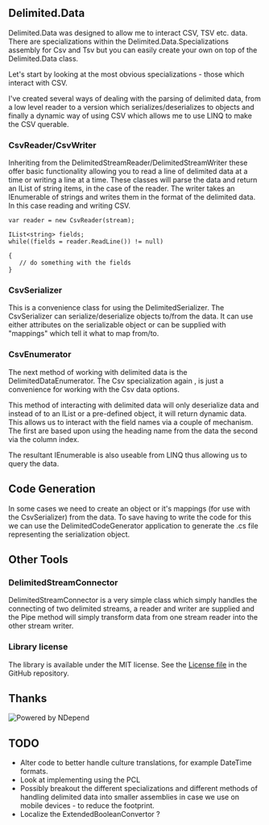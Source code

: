 ## Delimited.Data

Delimited.Data was designed to allow me to interact CSV, TSV etc. data. There are specializations within the Delimited.Data.Specializations assembly for Csv and Tsv but you can easily create your own on top of the Delimited.Data class.

Let's start by looking at the most obvious specializations - those which interact with CSV.

I've created several ways of dealing with the parsing of delimited data, from a low level reader to a version which serializes/deserializes to objects and finally a dynamic way of using CSV which allows me to use LINQ to make the CSV querable.

### CsvReader/CsvWriter

Inheriting from the DelimitedStreamReader/DelimitedStreamWriter these offer basic functionality allowing you to read a line of delimited data at a time or writing a line at a time. These classes will parse the data and return an IList of string items, in the case of the reader. The writer takes an IEnumerable of strings and writes them in the format of the delimited data. In this case reading and writing CSV.

```
var reader = new CsvReader(stream);

IList<string> fields;
while((fields = reader.ReadLine()) != null)

{ 
   // do something with the fields
}
```
### CsvSerializer

This is a convenience class for using the DelimitedSerializer. The CsvSerializer can serialize/deserialize objects to/from the data. It can use either attributes on the serializable object or can be supplied with "mappings" which tell it what to map from/to.

### CsvEnumerator

The next method of working with delimited data is the DelimitedDataEnumerator. The Csv specialization again , is just a convenience for working with the Csv data options.

This method of interacting with delimited data will only deserialize data and instead of to an IList or a pre-defined object, it will return dynamic data. This allows us to interact with the field names via a couple of mechanism. The first are based upon using the heading name from the data the second via the column index.

The resultant IEnumerable is also useable from LINQ thus allowing us to query the data.

## Code Generation

In some cases we need to create an object or it's mappings (for use with the CsvSerializer) from the data. To save having to write the code for this we can use the DelimitedCodeGenerator application to generate the .cs file representing the serialization object.

## Other Tools

### DelimitedStreamConnector

DelimitedStreamConnector is a very simple class which simply handles the connecting of two delimited streams, a reader and writer are supplied and the Pipe method will simply 
 transform data from one stream reader into the other stream writer.

### Library license

The library is available under the MIT license. See the [License file][1] in the GitHub repository.

  [1]: https://github.com/putridparrot/Delimited.Data/blob/master/LICENSE

## Thanks

![Powered by NDepend](https://user-images.githubusercontent.com/7886450/27170068-7fa55bd2-51a4-11e7-94ba-080d20d854c8.jpg)

## TODO
 
 * Alter code to better handle culture translations, for example DateTime formats.
 * Look at implementing using the PCL
 * Possibly breakout the different specializations and different methods of handling delimited data into smaller assemblies in case we use on mobile devices - to reduce the footprint.
 * Localize the ExtendedBooleanConvertor ?

